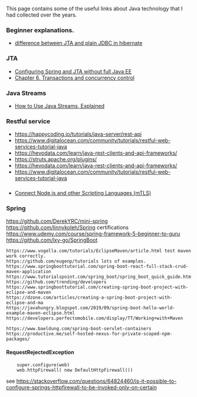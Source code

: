 This page contains some of the useful links about Java technology that I had collected over the years.


### Beginner explanations.

* [difference between JTA and plain JDBC in hibernate](https://stackoverflow.com/questions/3903477/difference-between-jta-jpa-and-plain-jdbc-in-hibernate)


### JTA

* [Configuring Spring and JTA without full Java EE](https://spring.io/blog/2011/08/15/configuring-spring-and-jta-without-full-java-ee/)
* [Chapter 6. Transactions and concurrency control](https://docs.jboss.org/hibernate/orm/5.0/userguide/en-US/html/ch06.html)

### Java Streams

* [How to Use Java Streams, Explained](https://medium.com/capital-one-tech/how-to-use-java-streams-explained-a2836e3a75f2)

### Restful service
* https://happycoding.io/tutorials/java-server/rest-api
* https://www.digitalocean.com/community/tutorials/restful-web-services-tutorial-java
* https://hevodata.com/learn/java-rest-clients-and-api-frameworks/
* https://struts.apache.org/plugins/
* https://hevodata.com/learn/java-rest-clients-and-api-frameworks/
* https://www.digitalocean.com/community/tutorials/restful-web-services-tutorial-java

### 
* [Connect Node.js and other Scripting Languages (mTLS)](https://docs.oracle.com/en/cloud/paas/autonomous-database/adbsa/connecting-nodejs.html#GUID-AB1E323A-65B9-47C4-840B-EC3453F3AD53)


### Spring
https://github.com/DerekYRC/mini-spring
https://github.com/linnykoleh/Spring  certifications
https://www.udemy.com/course/spring-framework-5-beginner-to-guru
https://github.com/lxy-go/SpringBoot

	https://www.vogella.com/tutorials/EclipseMaven/article.html test maven work correctly.
	https://github.com/eugenp/tutorials lots of examples.
	https://www.springboottutorial.com/spring-boot-react-full-stack-crud-maven-application
	https://www.tutorialspoint.com/spring_boot/spring_boot_quick_guide.htm
	https://github.com/trending/developers
	https://www.springboottutorial.com/creating-spring-boot-project-with-eclipse-and-maven
	https://dzone.com/articles/creating-a-spring-boot-project-with-eclipse-and-ma
	https://javahungry.blogspot.com/2019/09/spring-boot-hello-world-example-maven-eclipse.html
	https://developers.perfectomobile.com/display/TT/Working+with+Maven

	https://www.baeldung.com/spring-boot-servlet-containers	
	https://productive.me/self-hosted-nexus-for-private-scoped-npm-packages/


#### RequestRejectedException
```
	super.configure(web) 
	web.httpFirewall( new DefaultHttpFirewall())
```
see https://stackoverflow.com/questions/64824460/is-it-possible-to-configure-springs-httpfirewall-to-be-invoked-only-on-certain

#### 

